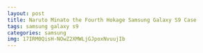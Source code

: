 ```yaml
---
layout: post
title: Naruto Minato the Fourth Hokage Samsung Galaxy S9 Case
tags: samsung galaxy s9
categories: samsung
img: 17IRM0QisH-NOwZ2XMWLjGJpoxNvuujIb
---
```

